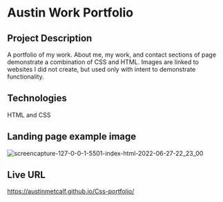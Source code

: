 # Austin Work Portfolio

## Project Description
A portfolio of my work.  About me, my work, and contact sections of page demonstrate a combination of CSS and HTML.
Images are linked to websites I did not create, but used only with intent to demonstrate functionality. 

## Technologies
HTML and CSS

## Landing page example image

![screencapture-127-0-0-1-5501-index-html-2022-06-27-22_23_00](https://user-images.githubusercontent.com/107006987/176093552-ba10f4b8-480e-4856-854d-37a604b55a43.png)

## Live URL
https://austinmetcalf.github.io/Css-portfolio/






